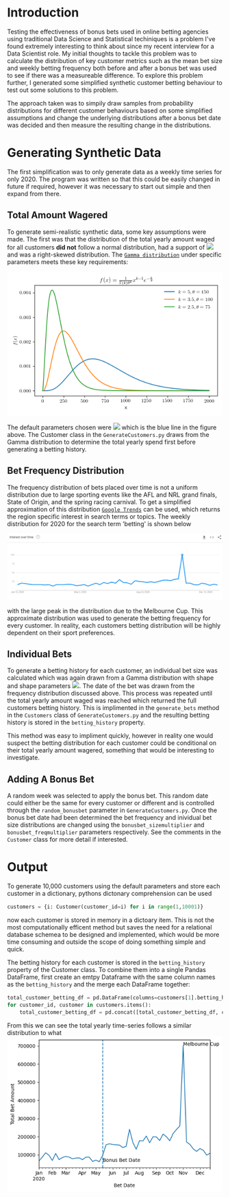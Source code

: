 # Introduction
Testing the effectiveness of bonus bets used in online betting agencies using traditional Data Science and Statistical techiniques is a problem I've found extremely interesting to think about since my recent interview for a Data Scientist role. My initial thoughts to tackle this problem was to calculate the distribution of key customer metrics such as the mean bet size and weekly betting frequency both before and after a bonus bet was used to see if there was a measureable difference. To explore this problem further, I generated some simplified synthetic customer betting behaviour to test out some solutions to this problem. 

The approach taken was to simpily draw samples from probability distributions for different customer behaviours based on some simplified assumptions and change the underlying distributions after a bonus bet date was decided and then measure the resulting change in the distributions. 

# Generating Synthetic Data
The first simplification was to only generate data as a weekly time series for only 2020. The program was written so that this could be easily changed in future if required, however it was necessary to start out simple and then expand from there.  

## Total Amount Wagered
To generate semi-realistic synthetic data, some key assumptions were made. The first was that the distribution of the total yearly amount waged for all customers **did not** follow a normal distribution, had a support of <img src="https://render.githubusercontent.com/render/math?math=x\in\(0,\infty)"> and was a right-skewed distribution. The [`Gamma distribution`](https://en.wikipedia.org/wiki/Gamma_distribution) under specific parameters meets these key requirements:

![Gamma Distribution for various k and theta](/Plots/GammaDist.png)

The default parameters chosen were <img src="https://render.githubusercontent.com/render/math?math=k=5, \theta=150"> which is the blue line in the figure above. The Customer class in the `GenerateCustomers.py` draws from the Gamma distribution to determine the total yearly spend first before generating a betting history. 

## Bet Frequency Distribution
The frequency distribution of bets placed over time is not a uniform distribution due to large sporting events like the AFL and NRL grand finals, State of Origin, and the spring racing carnival. To get a simplified approximation of this distribution [`Google Trends`](https://trends.google.com/trends/?geo=AU) can be used, which returns the region specific interest in search terms or topics. The weekly distribution for 2020 for the search term 'betting' is shown below

![Google Trends for Betting](/Plots/Google%20Trends.png)

with the large peak in the distribution due to the Melbourne Cup. This approximate distribution was used to generate the betting frequency for every customer. In reality, each customers betting distribution will be highly dependent on their sport preferences.

## Individual Bets
To generate a betting history for each customer, an individual bet size was calculated which was again drawn from a Gamma distribution with shape and shape parameters <img src="https://render.githubusercontent.com/render/math?math=k=10, \theta=2">. The date of the bet was drawn from the frequency distribution discussed above. This process was repeated until the total yearly amount waged was reached which returned the full customers betting history. This is implimented in the `generate_bets` method in the `Customers` class of `GenerateCustomers.py` and the resulting betting history is stored in the `betting_history` property. 

This method was easy to impliment quickly, however in reality one would suspect the betting distribution for each customer could be conditional on their total yearly amount wagered, something that would be interesting to investigate. 

## Adding A Bonus Bet
A random week was selected to apply the bonus bet. This random date could either be the same for every customer or different and is controlled through the `random_bonusbet` parameter in `GenerateCustomers.py`. Once the bonus bet date had been determined the bet frequency and inividual bet size distributions are changed using the `bonusbet_sizemultiplier` and `bonusbet_freqmultiplier` parameters respectively. See the comments in the `Customer` class for more detail if interested. 


# Output
To generate 10,000 customers using the default parameters and store each customer in a dictionary, pythons dictonary comprehension can be used
```python
customers = {i: Customer(customer_id=i) for i in range(1,10001)}
```
now each customer is stored in memory in a dictoary item. This is not the most computationally efficent method but saves the need for a relational database schemea to be designed and implemented, which would be more time consuming and outside the scope of doing something simple and quick. 

The betting history for each customer is stored in the `betting_history` property of the Customer class. To combine them into a single Pandas DataFrame, first create an emtpy Dataframe with the same column names as the `betting_history` and the merge each DataFrame together:

```python
total_customer_betting_df = pd.DataFrame(columns=customers[1].betting_history.columns)
for customer_id, customer in customers.items():
    total_customer_betting_df = pd.concat([total_customer_betting_df, customer.betting_history])              
```
From this we can see the total yearly time-series follows a similar distribution to what 
![Total Series](/Plots/Total%20Betting%20Distribution.png)
